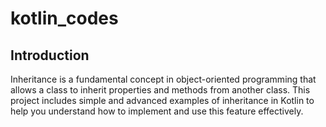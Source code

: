 # kotlin_codes

## Introduction

Inheritance is a fundamental concept in object-oriented programming that allows a class to inherit properties and methods from another class. This project includes simple and advanced examples of inheritance in Kotlin to help you understand how to implement and use this feature effectively.
